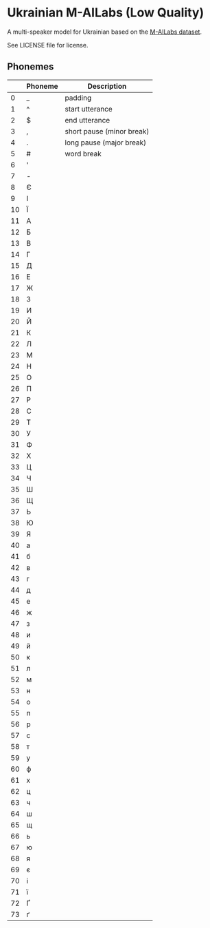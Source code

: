 # Ukrainian M-AILabs (Low Quality)

A multi-speaker model for Ukrainian based on the [M-AILabs dataset](https://www.caito.de/2019/01/03/the-m-ailabs-speech-dataset/).

See LICENSE file for license.


## Phonemes

<table><thead><th>&nbsp;</th><th>Phoneme</th><th>Description</th></thead>
<tr>
<td> 0 </td>
<td> _ </td>
<td> padding </td>
</tr>
<tr>
<td> 1 </td>
<td> ^ </td>
<td> start utterance </td>
</tr>
<tr>
<td> 2 </td>
<td> $ </td>
<td> end utterance </td>
</tr>
<tr>
<td> 3 </td>
<td> , </td>
<td> short pause (minor break) </td>
</tr>
<tr>
<td> 4 </td>
<td> . </td>
<td> long pause (major break) </td>
</tr>
<tr>
<td> 5 </td>
<td> # </td>
<td> word break </td>
</tr>
<tr>
<td> 6 </td>
<td> ' </td>
<td>  </td>
</tr>
<tr>
<td> 7 </td>
<td> - </td>
<td>  </td>
</tr>
<tr>
<td> 8 </td>
<td> Є </td>
<td>  </td>
</tr>
<tr>
<td> 9 </td>
<td> І </td>
<td>  </td>
</tr>
<tr>
<td> 10 </td>
<td> Ї </td>
<td>  </td>
</tr>
<tr>
<td> 11 </td>
<td> А </td>
<td>  </td>
</tr>
<tr>
<td> 12 </td>
<td> Б </td>
<td>  </td>
</tr>
<tr>
<td> 13 </td>
<td> В </td>
<td>  </td>
</tr>
<tr>
<td> 14 </td>
<td> Г </td>
<td>  </td>
</tr>
<tr>
<td> 15 </td>
<td> Д </td>
<td>  </td>
</tr>
<tr>
<td> 16 </td>
<td> Е </td>
<td>  </td>
</tr>
<tr>
<td> 17 </td>
<td> Ж </td>
<td>  </td>
</tr>
<tr>
<td> 18 </td>
<td> З </td>
<td>  </td>
</tr>
<tr>
<td> 19 </td>
<td> И </td>
<td>  </td>
</tr>
<tr>
<td> 20 </td>
<td> Й </td>
<td>  </td>
</tr>
<tr>
<td> 21 </td>
<td> К </td>
<td>  </td>
</tr>
<tr>
<td> 22 </td>
<td> Л </td>
<td>  </td>
</tr>
<tr>
<td> 23 </td>
<td> М </td>
<td>  </td>
</tr>
<tr>
<td> 24 </td>
<td> Н </td>
<td>  </td>
</tr>
<tr>
<td> 25 </td>
<td> О </td>
<td>  </td>
</tr>
<tr>
<td> 26 </td>
<td> П </td>
<td>  </td>
</tr>
<tr>
<td> 27 </td>
<td> Р </td>
<td>  </td>
</tr>
<tr>
<td> 28 </td>
<td> С </td>
<td>  </td>
</tr>
<tr>
<td> 29 </td>
<td> Т </td>
<td>  </td>
</tr>
<tr>
<td> 30 </td>
<td> У </td>
<td>  </td>
</tr>
<tr>
<td> 31 </td>
<td> Ф </td>
<td>  </td>
</tr>
<tr>
<td> 32 </td>
<td> Х </td>
<td>  </td>
</tr>
<tr>
<td> 33 </td>
<td> Ц </td>
<td>  </td>
</tr>
<tr>
<td> 34 </td>
<td> Ч </td>
<td>  </td>
</tr>
<tr>
<td> 35 </td>
<td> Ш </td>
<td>  </td>
</tr>
<tr>
<td> 36 </td>
<td> Щ </td>
<td>  </td>
</tr>
<tr>
<td> 37 </td>
<td> Ь </td>
<td>  </td>
</tr>
<tr>
<td> 38 </td>
<td> Ю </td>
<td>  </td>
</tr>
<tr>
<td> 39 </td>
<td> Я </td>
<td>  </td>
</tr>
<tr>
<td> 40 </td>
<td> а </td>
<td>  </td>
</tr>
<tr>
<td> 41 </td>
<td> б </td>
<td>  </td>
</tr>
<tr>
<td> 42 </td>
<td> в </td>
<td>  </td>
</tr>
<tr>
<td> 43 </td>
<td> г </td>
<td>  </td>
</tr>
<tr>
<td> 44 </td>
<td> д </td>
<td>  </td>
</tr>
<tr>
<td> 45 </td>
<td> е </td>
<td>  </td>
</tr>
<tr>
<td> 46 </td>
<td> ж </td>
<td>  </td>
</tr>
<tr>
<td> 47 </td>
<td> з </td>
<td>  </td>
</tr>
<tr>
<td> 48 </td>
<td> и </td>
<td>  </td>
</tr>
<tr>
<td> 49 </td>
<td> й </td>
<td>  </td>
</tr>
<tr>
<td> 50 </td>
<td> к </td>
<td>  </td>
</tr>
<tr>
<td> 51 </td>
<td> л </td>
<td>  </td>
</tr>
<tr>
<td> 52 </td>
<td> м </td>
<td>  </td>
</tr>
<tr>
<td> 53 </td>
<td> н </td>
<td>  </td>
</tr>
<tr>
<td> 54 </td>
<td> о </td>
<td>  </td>
</tr>
<tr>
<td> 55 </td>
<td> п </td>
<td>  </td>
</tr>
<tr>
<td> 56 </td>
<td> р </td>
<td>  </td>
</tr>
<tr>
<td> 57 </td>
<td> с </td>
<td>  </td>
</tr>
<tr>
<td> 58 </td>
<td> т </td>
<td>  </td>
</tr>
<tr>
<td> 59 </td>
<td> у </td>
<td>  </td>
</tr>
<tr>
<td> 60 </td>
<td> ф </td>
<td>  </td>
</tr>
<tr>
<td> 61 </td>
<td> х </td>
<td>  </td>
</tr>
<tr>
<td> 62 </td>
<td> ц </td>
<td>  </td>
</tr>
<tr>
<td> 63 </td>
<td> ч </td>
<td>  </td>
</tr>
<tr>
<td> 64 </td>
<td> ш </td>
<td>  </td>
</tr>
<tr>
<td> 65 </td>
<td> щ </td>
<td>  </td>
</tr>
<tr>
<td> 66 </td>
<td> ь </td>
<td>  </td>
</tr>
<tr>
<td> 67 </td>
<td> ю </td>
<td>  </td>
</tr>
<tr>
<td> 68 </td>
<td> я </td>
<td>  </td>
</tr>
<tr>
<td> 69 </td>
<td> є </td>
<td>  </td>
</tr>
<tr>
<td> 70 </td>
<td> і </td>
<td>  </td>
</tr>
<tr>
<td> 71 </td>
<td> ї </td>
<td>  </td>
</tr>
<tr>
<td> 72 </td>
<td> Ґ </td>
<td>  </td>
</tr>
<tr>
<td> 73 </td>
<td> ґ </td>
<td>  </td>
</tr>
</table>
